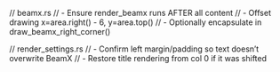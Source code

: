 // beamx.rs
// - Ensure render_beamx runs AFTER all content
// - Offset drawing x=area.right() - 6, y=area.top()
// - Optionally encapsulate in draw_beamx_right_corner()

// render_settings.rs
// - Confirm left margin/padding so text doesn’t overwrite BeamX
// - Restore title rendering from col 0 if it was shifted
